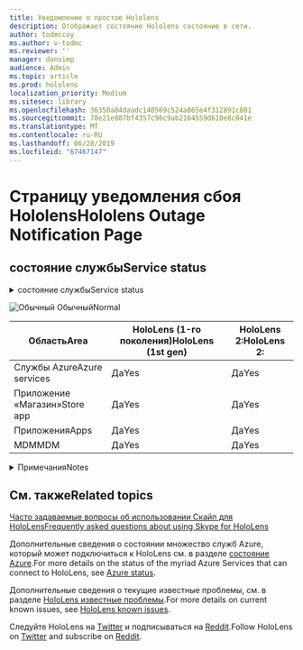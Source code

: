 ```yaml
---
title: Уведомление о простое Hololens
description: Отображает состояние Hololens состояние в сети.
author: todmccoy
ms.author: v-todmc
ms.reviewer: ''
manager: dansimp
audience: Admin
ms.topic: article
ms.prod: hololens
localization_priority: Medium
ms.sitesec: library
ms.openlocfilehash: 36350a84daadc140569c524a865e4f312891c801
ms.sourcegitcommit: 78e21e887bf4357c96c9ab2164559d610e8c041e
ms.translationtype: MT
ms.contentlocale: ru-RU
ms.lasthandoff: 06/28/2019
ms.locfileid: "67467147"
---
```

# <a name="hololens-outage-notification-page"></a><span data-ttu-id="f9e8b-103">Страницу уведомления сбоя Hololens</span><span class="sxs-lookup"><span data-stu-id="f9e8b-103">Hololens Outage Notification Page</span></span>

## <a name="service-status"></a><span data-ttu-id="f9e8b-104">состояние службы</span><span class="sxs-lookup"><span data-stu-id="f9e8b-104">Service status</span></span>

<details>
<summary><span data-ttu-id="f9e8b-105">состояние службы</span><span class="sxs-lookup"><span data-stu-id="f9e8b-105">Service status</span></span></summary>

![Да](images/checkmark.png) <span data-ttu-id="f9e8b-107">Службы работают исправно</span><span class="sxs-lookup"><span data-stu-id="f9e8b-107">Services are operating normally</span></span>

</details>

![Обычный](images/checkmark.png) <span data-ttu-id="f9e8b-109">Обычный</span><span class="sxs-lookup"><span data-stu-id="f9e8b-109">Normal</span></span>

<span data-ttu-id="f9e8b-110">Область</span><span class="sxs-lookup"><span data-stu-id="f9e8b-110">Area</span></span>|<span data-ttu-id="f9e8b-111">HoloLens (1-го поколения)</span><span class="sxs-lookup"><span data-stu-id="f9e8b-111">HoloLens (1st gen)</span></span>|<span data-ttu-id="f9e8b-112">HoloLens 2:</span><span class="sxs-lookup"><span data-stu-id="f9e8b-112">HoloLens 2:</span></span>
---|---|---
<span data-ttu-id="f9e8b-113">Службы Azure</span><span class="sxs-lookup"><span data-stu-id="f9e8b-113">Azure services</span></span>|<span data-ttu-id="f9e8b-114">Да</span><span class="sxs-lookup"><span data-stu-id="f9e8b-114">Yes</span></span>|<span data-ttu-id="f9e8b-115">Да</span><span class="sxs-lookup"><span data-stu-id="f9e8b-115">Yes</span></span>
<span data-ttu-id="f9e8b-116">Приложение «Магазин»</span><span class="sxs-lookup"><span data-stu-id="f9e8b-116">Store app</span></span>|<span data-ttu-id="f9e8b-117">Да</span><span class="sxs-lookup"><span data-stu-id="f9e8b-117">Yes</span></span>|<span data-ttu-id="f9e8b-118">Да</span><span class="sxs-lookup"><span data-stu-id="f9e8b-118">Yes</span></span>
<span data-ttu-id="f9e8b-119">Приложения</span><span class="sxs-lookup"><span data-stu-id="f9e8b-119">Apps</span></span>|<span data-ttu-id="f9e8b-120">Да</span><span class="sxs-lookup"><span data-stu-id="f9e8b-120">Yes</span></span>|<span data-ttu-id="f9e8b-121">Да</span><span class="sxs-lookup"><span data-stu-id="f9e8b-121">Yes</span></span>
<span data-ttu-id="f9e8b-122">MDM</span><span class="sxs-lookup"><span data-stu-id="f9e8b-122">MDM</span></span>|<span data-ttu-id="f9e8b-123">Да</span><span class="sxs-lookup"><span data-stu-id="f9e8b-123">Yes</span></span>|<span data-ttu-id="f9e8b-124">Да</span><span class="sxs-lookup"><span data-stu-id="f9e8b-124">Yes</span></span>

<details>
<summary><span data-ttu-id="f9e8b-125">Примечания</span><span class="sxs-lookup"><span data-stu-id="f9e8b-125">Notes</span></span></summary>

<span data-ttu-id="f9e8b-126">(Для заметок)</span><span class="sxs-lookup"><span data-stu-id="f9e8b-126">(Notes go here)</span></span>

</details>

## <a name="related-topics"></a><span data-ttu-id="f9e8b-127">См. также</span><span class="sxs-lookup"><span data-stu-id="f9e8b-127">Related topics</span></span>

[<span data-ttu-id="f9e8b-128">Часто задаваемые вопросы об использовании Скайп для HoloLens</span><span class="sxs-lookup"><span data-stu-id="f9e8b-128">Frequently asked questions about using Skype for HoloLens</span></span>](https://support.skype.com/en/faq/FA34641/frequently-asked-questions-about-using-skype-for-hololens)

<span data-ttu-id="f9e8b-129">Дополнительные сведения о состоянии множество служб Azure, который может подключиться к HoloLens см. в разделе [состояние Azure](https://azure.microsoft.com/en-us/status/).</span><span class="sxs-lookup"><span data-stu-id="f9e8b-129">For more details on the status of the myriad Azure Services that can connect to HoloLens, see [Azure status](https://azure.microsoft.com/en-us/status/).</span></span>

<span data-ttu-id="f9e8b-130">Дополнительные сведения о текущие известные проблемы, см. в разделе [HoloLens известные проблемы](https://docs.microsoft.com/en-us/windows/mixed-reality/hololens-known-issues).</span><span class="sxs-lookup"><span data-stu-id="f9e8b-130">For more details on current known issues, see [HoloLens known issues](https://docs.microsoft.com/en-us/windows/mixed-reality/hololens-known-issues).</span></span>

<span data-ttu-id="f9e8b-131">Следуйте HoloLens на [Twitter](https://twitter.com/HoloLens) и подписываться на [Reddit](https://www.reddit.com/r/HoloLens/).</span><span class="sxs-lookup"><span data-stu-id="f9e8b-131">Follow HoloLens on [Twitter](https://twitter.com/HoloLens) and subscribe on [Reddit](https://www.reddit.com/r/HoloLens/).</span></span>
